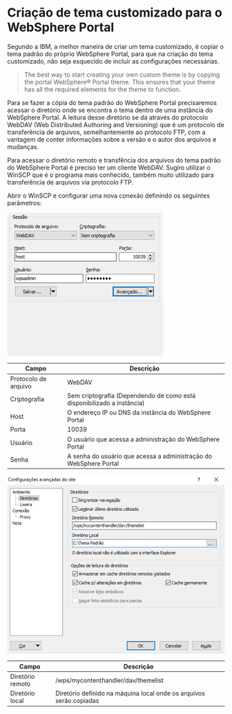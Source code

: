 # Criação de tema customizado para o WebSphere Portal

Segundo a IBM, a melhor maneira de criar um tema customizado, é copiar o tema padrão do próprio WebSphere Portal, para que na criação do tema customizado, não seja esquecido de incluir as configurações necessárias.

> The best way to start creating your own custom theme is by copying the portal WebSphere® Portal theme. This ensures that your theme has all the required elements for the theme to function.

Para se fazer a cópia do tema padrão do WebSphere Portal precisaremos acessar o diretório onde se encontra o tema dentro de uma instância do WebSphere Portal. A leitura desse diretório se dá através do protocolo WebDAV (Web Distributed Authoring and Versioning) que é um protocolo de transferência de arquivos, semelhantemente ao protocolo FTP, com a vantagem de conter informações sobre a versão e o autor dos arquivos e mudanças.

Para acessar o diretório remoto e transfência dos arquivos do tema padrão do WebSphere Portal é preciso ter um cliente WebDAV.  Sugiro utilizar o WinSCP que é o programa mais conhecido, também muito utilizado para transferência de arquivos via protocolo FTP.

Abrir o WinSCP e configurar uma nova conexão definindo os seguintes parâmetros:

![Imagem nova conexão no WinSCP](imagens/nova-conexao-webdav.png)

Campo | Descrição
---|---
Protocolo de arquivo | WebDAV
Criptografia | Sem criptografia (Dependendo de como está disponibilizado a instância)
Host | O endereço IP ou DNS da instância do WebSphere Portal
Porta | 10039
Usuário | O usuário que acessa a administração do WebSphere Portal
Senha | A senha do usuário que acessa a administração do WebSphere Portal

![Imagem avançado nova conexão no WinSCP](imagens/nova-conexao-webdav-avancado.png)

Campo | Descrição
---|---
Diretório remoto | /wps/mycontenthandler/dav/themelist
Diretório local | Diretório definido na máquina local onde os arquivos serão copiadas
